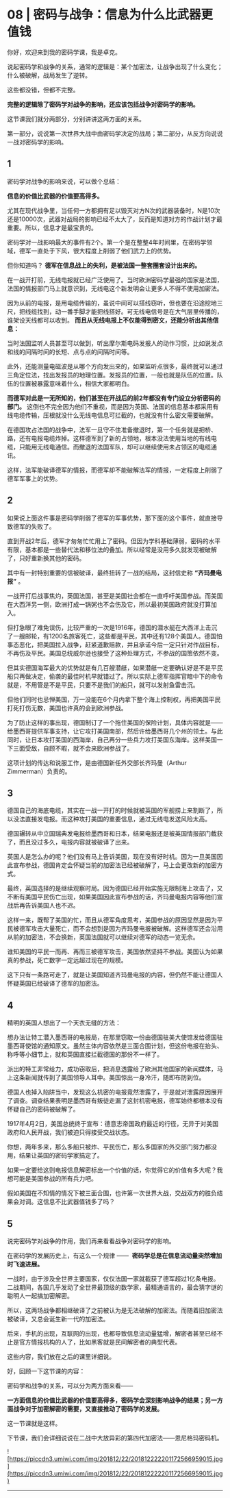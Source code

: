 # 08 | 密码与战争：信息为什么比武器更值钱

你好，欢迎来到我的密码学课，我是卓克。

说起密码学和战争的关系，通常的逻辑是：某个加密法，让战争出现了什么变化；什么被破解，战局发生了逆转。

这些都没错，但都不完整。

 **完整的逻辑除了密码学对战争的影响，还应该包括战争对密码学的影响。**

这节课我们就分两部分，分别讲讲这两方面的关系。

第一部分，说说第一次世界大战中由密码学决定的战局；第二部分，从反方向说说一战对密码学的影响。

## 1

密码学对战争的影响来说，可以做个总结：

 **信息的价值比武器的价值要高得多。**

尤其在现代战争里，当任何一方都拥有足以毁灭对方N次的武器装备时，N是10次还是10000次，武器对战局的影响已经不太大了，反而是知道对方的作战计划才最重要。所以，信息才是最宝贵的。

密码学对一战影响最大的事件有2个。第一个是在整整4年时间里，在密码学领域，德军一直处于下风，很大程度上削弱了他们武力上的优势。

但你知道吗？ **德军在信息战上的失利，是被法国一整套圈套设计出来的。**

在一战开打前，无线电报就已经广泛使用了。当时欧洲密码学最强的国家是法国，法国的情报部门马上就意识到，无线电这个新发明会让更多人不得不使用加密法。

因为从前的电报，是用电缆传输的，虽说中间可以搭线窃听，但也要在沿途挖地三尺，把线缆找到，动一番手脚才能把线搭好。可无线电信号是在大气层里传播的，谁架设天线都可以收到。 **而且从无线电报上不仅能得到密文，还能分析出其他信息：**

当时法国监听人员甚至可以做到，听出摩尔斯电码发报人的动作习惯，比如说发点和线的间隔时间的长短、点与点的间隔时间等。

此外，还能测量电磁波是从哪个方向发出来的，如果监听点很多，最终就可以通过三角定位法，找出发报员的地理位置。发报员的位置，一般也就是队伍的位置。队伍的位置被暴露意味着什么，相信大家都明白。

 **而德军对此是一无所知的，他们甚至在开战后的前2年都没有专门设立分析密码的部门。** 这倒也不完全因为他们不重视，而是因为英国、法国的信息基本都采用有线电缆传输，压根就没什么无线电信息可拦截的，也就没有什么密文需要破解。

在德国攻占法国的战争中，法军一旦守不住准备撤退时，第一个任务就是把桥、路，还有电报电缆炸掉。这样德军到了新的占领地，根本没法使用当地的有线电缆，只能用无线电通信。而撤退的法国军队，却可以继续使用未占领区的电缆通讯。

这样，法军能破译德军的情报，而德军却不能破解法军的情报，一定程度上削弱了德军军事上的优势。

## 2

如果说上面这件事是密码学削弱了德军的军事优势，那下面的这个事件，就直接导致德军的失败了。

直到开战2年后，德军才匆匆忙忙用上了密码。但因为学科基础薄弱，密码的水平有限，基本都是一些替代法和移位法的叠加。所以经常是没用多久就发现被破解了，只好重新换其他的密码。

其中有一封特别重要的信被破译，最终扭转了一战的结局，这封信史称 **“齐玛曼电报”** 。

一战开打后战事焦灼，英国法国，甚至是美国社会都在一直呼吁美国参战。而美国在大西洋另一侧，欧洲打成一锅粥也不会伤及它，所以最初美国政府就没打算加入。

但打急眼了难免误伤，比较严重的一次是1916年，德国的潜水艇在大西洋上击沉了一艘邮轮，有1200名旅客死亡，这些都是平民，其中还有128个美国人。德国怕事态恶化，把美国拉入战争，赶紧道歉赔款，并且承诺今后一定只针对作战目标，不再伤及平民。美国总统威尔逊也接受了这种处理方式，不参战的国策依然不变。

但其实德国海军最大的优势就是有几百艘潜艇，如果潜艇一定要确认好是不是平民船只再做决定，偷袭的最佳时机早就错过了。所以实际上德军指挥官暗中下的命令就是，不用管是不是平民，只要不是我们的船只，就可以发射鱼雷击沉。

但他们同时也忌惮美国，万一没能在6个月内拿下整个海上控制权，再把美国平民打死打伤无数，美国也许真的会到欧洲参战。

为了防止这样的事出现，德国制订了一个拖住美国的保险计划，具体内容就是——给墨西哥提供军事支持，让它攻打美国南部，然后许给墨西哥几个州的领土。与此同时，让日本攻打美国的西海岸，自己再分一些兵力攻打美国东海岸。这样美国一下三面受敌，自顾不暇，就不会来欧洲参战了。

这项计划的传达和说服工作，是由德国新任外交部长齐玛曼（Arthur Zimmerman）负责的。

## 3

德国自己的海底电缆，其实在一战一开打的时候就被英国的军舰捞上来割断了，所以没法直接发电报。而这种攻打美国的重要信息，通过无线电发送风险太高。

德国辗转从中立国瑞典发电报给墨西哥和日本，结果电报还是被英国情报部门截获了，而且没过多久，电报内容就被破译了出来。

英国人是怎么办的呢？他们没有马上告诉美国，现在没有好时机。因为一旦美国因此宣布参战，德国肯定会怀疑当前的加密法已经被破解了，马上会更改新的加密方式。

最终，英国选择的是继续观察时局。因为德国已经开始实施无限制海上攻击了，又不断有美国平民伤亡出现，如果美国因此宣布参战的话，齐玛曼电报内容等他们宣战后再告诉美国人也不迟。

这样一来，既帮了美国的忙，而且从德军角度思考，美国参战的原因显然是因为平民被德军攻击大量死亡，而不会想到是因为齐玛曼电报被破解。这样德军还会沿用从前的加密法，不会换新，英国法国就可以继续对德军的动态一览无余。

谁知美国的平民一而再、再而三被德军攻击，美国依然坚持不参战。美国认为如果真的参战，死亡数字一定远超过现在的规模。

这下只有一条路可走了，就是让美国知道齐玛曼电报的内容，但仍然不能让德国人怀疑英国已经破译了德军的加密法。

## 4

精明的英国人想出了一个天衣无缝的方法：

想办法让特工潜入墨西哥的电报局，在那里窃取一份由德国驻美大使馆发给德国驻墨西哥使馆的通知原文。虽然主体内容依然是三面合围计划，但这份电报在抬头、称呼等小细节上，就和英国直接拦截德国的那份不一样了。

派出的特工非常给力，成功窃取后，把消息透露给了欧洲其他国家的新闻媒体，马上这条新闻就传到了美国领导人耳中。美国惊出一身冷汗，随即布防到位。

德国人也掉入陷阱当中，发现这么机密的电报竟然泄露了，于是就对泄露原因展开了调查。调查结果表明是墨西哥有叛徒走漏了这封机密电报，德军始终都根本没有怀疑自己的密码被破解了。

1917年4月2日，美国总统终于宣布：德意志帝国政府最近的行径，无异于对美国政府和人民开战，我们被迫只得接受交战状态。

你想，两年多来，那么多船只被炸、平民伤亡，那么多国家的外交部门努力都没用，结果让英国的密码学家搞定了。

如果一定要给这则电报信息解密标出一个价值的话，你觉得它的价值有多大呢？我想可能是美国参战的所有兵力吧。

假如美国在不知情的情况下被三面合围，也许第一次世界大战，交战双方的胜负结果会对调。这信息不比武器值钱多了吗？

## 5

说完密码学对战争的作用，我们再来看看战争对密码学的影响。

在密码学的发展历史上，有这么一个规律 ——  **密码学总是在信息流动量突然增加时飞速进展。**

一战时，由于涉及全世界主要国家，仅仅法国一家就截获了德军超过1亿条电报。二战期间，各国几乎发动了全世界最顶级的数学家，最精通语言的，最会猜字谜的聪明人一起搞加密解密。

所以，这两场战争都相继破译了之前被认为是无法破解的加密法。而随着旧加密法被破译，又总会诞生新一代的加密法。

后来，手机的出现，互联网的出现，也都导致信息流动量猛增，解密者甚至已经不止是官方情报机构的人了，比如黑客就是民间解密者的典型代表。

这些内容，我们放在之后的课里详细说。

好，回顾一下这节课的内容：

密码学和战争的关系，可以分为两方面来看——

 **一方面信息的价值比武器的价值要高得多，密码学会深刻影响战争的结果；另一方面战争对于加密解密的需要，又直接推动了密码学的发展。**

这一节课就是这样。

下节课，我们会详细说说在二战中大放异彩的第四代加密法——恩尼格玛密码机。

![https://piccdn3.umiwi.com/img/201812/22/201812222201172566959015.jpg](https://piccdn3.umiwi.com/img/201812/22/201812222201172566959015.jpg)

---
